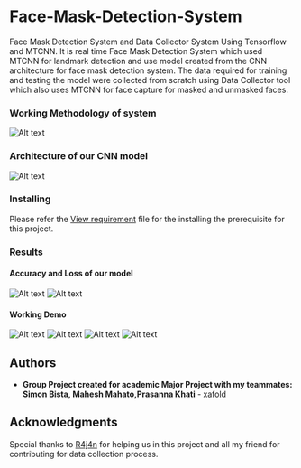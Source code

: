 # Face-Mask-Detection-System

Face Mask Detection System and Data Collector System Using Tensorflow and MTCNN. It is real time Face Mask Detection System which used MTCNN for landmark detection and use model created from the CNN architecture for face mask detection system. The data required for training and testing the model were collected from scratch using Data Collector tool which also uses MTCNN for face capture for masked and unmasked faces.
### Working Methodology of system

![Alt text](Images/image%2014.png)

### Architecture of our CNN model
![Alt text](Images/image15.png)


### Installing

Please refer the [View requirement](requirements.txt) file for the installing the prerequisite for this project.

### Results
#### Accuracy and Loss of our model
![Alt text](Images/Screenshot%202022-03-02%20195645.png)
![Alt text](Images/Screenshot%202022-03-02%20195742.png)
#### Working Demo 
![Alt text](Images/Screenshot%20(22).png)
![Alt text](Images/Screenshot%20(23).png)
![Alt text](Images/Screenshot%20(24).png)
![Alt text](Images/Screenshot%20(27).png)

## Authors

* **Group Project created for academic Major Project with my teammates: Simon Bista, Mahesh Mahato,Prasanna Khati** - [xafold](https://github.com/xafold)

## Acknowledgments
Special thanks to [R4j4n](https://github.com/R4j4n) for helping us in this project and all my friend for contributing for data collection process.

